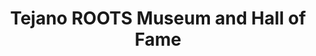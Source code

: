 ---
layout: repo
title: "Tejano ROOTS Museum and Hall of Fame"
id: 16362
permalink: repos/16362/
---
